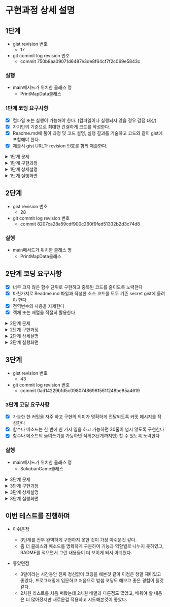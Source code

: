 # 구현과정 상세 설명
## 1단계
 - gist revision 번호
   - 17
 - git commit log revision 번호
   - commit 750b8aa09071d6487e3de8f64cf7f2c069e5843c
 
### 실행
- main메서드가 위치한 클래스 명
  - PrintMapData클래스

### 1단계 코딩 요구사항
- [X] 컴파일 또는 실행이 가능해야 한다. (컴파일이나 실행되지 않을 경우 감점 대상)
- [X] 자기만의 기준으로 최대한 간결하게 코드를 작성한다.
- [X] Readme.md에 풀이 과정 및 코드 설명, 실행 결과를 기술하고 코드와 같이 gist에 포함해야 한다.
- [X] 제출시 gist URL과 revision 번호를 함께 제출한다.

<details>
<summary>1단계 문제</summary>
<div markdown="1">

### 1.내용을 문자열로 넘겨서 처리하는 함수를 작성한다.
```
Stage 1
#####
#OoP#
#####
=====
Stage 2
  #######
###  O  ###
#    o    #
# Oo P oO #
###  o  ###
 #   O  # 
 ########
```
### 2.위 값을 읽어 2차원 배열로 변환 저장한다.
|기호|의미|저장값|
|------|----|------|
|#|벽(Wall)|0|
|O|구멍(Hall)|1|
|o|공(Ball)|2|
|P|플레이어(Player)|3|
|=|스테이지 구분|4|
 
### 3.출력할 내용
아래와 같은 형태로 각 스테이지 정보를 출력한다.
- 플레이어 위치는 배열 [0][0]을 기준으로 처리한다
  - 아래 출력 예시와 상관없이 기준에 맞춰서 얼마나 떨어진지 표시하면 된다
- 스테이지 구분값은 출력하지 않는다
 
```java
Stage 1

#####
#OoP#
#####

가로크기: 5
세로크기: 3
구멍의 수: 1
공의 수: 1
플레이어 위치 (2, 4)

Stage 2

  #######
###  O  ###
#    o    #
# Oo P oO #
###  o  ###
 #   O  # 
 ########

가로크기: 11
세로크기: 7
구멍의 수: 4
공의 수: 4
플레이어 위치 (4, 6)
```
</div>
</details>



<details>
<summary>1단계 구현과정</summary>
<div markdown="1">

### 1.내용을 문자열로 넘겨서 처리하는 함수를 작성한다.
 - [X] map.txt 파일에 저장되어 있는 내용을 문자열로 받는다.
 - [X] Stage의 S와 스테이지 구분 = 를 기준으로 여러 스테이지가 하나의 파일에 있어도 구분 가능
### 2.값을 읽어 2차원 배열로 변환 저장한다.
 - [X] 문자열로 받은 내용을 2차원 배열로 저장한다.
   - 2차원 배열 형태로 저장을 하려다가, 맵마다의 크기가 다른데 그럴때마다 배열을 선언해야 하는 번거로움이 있어 이중리스트로 저장
### 3.아래와 같은 형태로 각 스테이지 정보를 출력한다.
 - [X] 각 위치의 값을 받고, 비교하여 각 스테이지 정보를 출력

</div>
</details>

<details>
<summary>1단계 상세설명</summary>
<div markdown="1">

## 목차
1. [PrintMapData클래스](#PrintMapData클래스)
2. [SokobanMap클래스](#SokobanMap클래스)
3. [MapRepository클래스](#MapRepository클래스)
4. [MapController클래스](#MapController클래스)

## PrintMapData클래스
|메소드명|기능|
|------|----|
|[main](#main메소드)|프로그램의 실행|

## SokobanMap클래스
- 맵이 생성될 때 사용되며, 맵의 정보를 가지고 있다.

|메소드명|기능|
|------|----|
|[getValue](#getValue메소드)| 위치에 따른 map 정보를 가져온다. |
|[printSokobanMap](#printSokobanMap메소드)| 맵을 출력해준다. |

### getValue메소드
```java
private void getValue(int i) {
     for (int k = 0; k < sokobanMaps.get(i).get(0).length(); k++) {
         if (sokobanMaps.get(i).get(0).charAt(k) == 'O') {
             hallCount += 1;
         }
         if (sokobanMaps.get(i).get(0).charAt(k) == 'o') {
             ballCount += 1;
         }
         if (sokobanMaps.get(i).get(0).length() > width) {
             width = sokobanMaps.get(i).get(0).length();
         }
         if (sokobanMaps.get(i).get(0).charAt(k) == 'P') {
             playerX = k + 1;
             playerY = i + 1;
         }
     }
 }
```
- 맵에 위치한 정보들의 위치값을 비교하여 값을 저장한다.
### printSokobanMap메소드
```java
public void printSokobanMap() {
     for (int i = 0; i < sokobanMaps.size(); i++) {
        for (int j = 0; j < sokobanMaps.get(i).size(); j++) {
            System.out.println(sokobanMaps.get(i).get(j));
        }
     }
     System.out.println();
 }
```
- 맵을 2중 for문을 사용하여 출력해 준다.

## MapRepository클래스
- 앞으로의 단계에서 사용된 맵을 저장하는 클래스

|메소드명| 기능            |
|------|---------------|
|[save](#save메소드)| 생성된 맵을 저장하는 기능|
|[printValue](#printValue메소드)| 저장되어 있는 각각의 맵의 값을 출력해준다. |
|[printMap](#printMap메소드)| 저장되어 있는 각각의 맵을 출력해준다. |

### save메소드
```java
private static final Map<Integer, SokobanMap> maps = new HashMap<>();
public void save(SokobanMap mapData) {
     maps.put(sequence, mapData);
     mapData.setMapID(sequence);
     sequence++;
 }
```
- 생성된 맵을 key와 value값으로 저장하여, 추후에 필요할때 사용할 수 있게 만들었다.

### printValue메소드
```java
public void printMap() {
     for (SokobanMap value : maps.values()) {
        System.out.println("Stage " + value.getMapID());
        value.printSokobanMap();
    }
 }
```
- 저장되어 있는 각각의 맵을 출력해준다.
### printMap메소드
```java
public void printMap() {
     for (SokobanMap value : maps.values()) {
        System.out.println("Stage " + value.getMapID());
        value.printSokobanMap();
    }
 }
```
- 저장되어 있는 각각의 맵의 값(정보)를 출력해준다.

## MapController클래스
- 맵을 불러오고 저장하는 역할

|메소드명| 기능                  |
|------|---------------------|
|[readText](#readText메소드)| txt파일에서 데이터를 읽어 오는 기능 |
|[saveMapData](#saveMapData메소드)| sokobanMap맵을 생성하고 저장하는 기능 |
|[getData](#getData메소드)| txt파일에 저장되어있는 stage를 분리해주는 기능 |

### readText메소드
```java
public void readText() {
    String filePath = "map.txt";
    List<List<String>> mapData = new ArrayList<>();
    try {
        BufferedReader buf = new BufferedReader(new FileReader(filePath));
        String line;
        while ((line = buf.readLine()) != null) {
            String[] row = line.split("/r");
            List<String> replaceRow = Arrays.stream(row)
                    .map(s -> s.replace("#", "0"))
                    .map(s -> s.replace("O", "1"))
                    .map(s -> s.replace("o", "2"))
                    .map(s -> s.replace("P", "3"))
                    .map(s -> s.replace("=", "4"))
                    .collect(Collectors.toList());
            mapData.add(replaceRow);
        }
        saveMapData(mapData);
    } catch (Exception ex) {
        System.out.println(ex.getMessage());
    }
 }
```
- map.txt파일을 읽어서 값을 가져온뒤 저장값으로 변경하여 2차원 list에 값을 저장해준다.

### saveMapData메소드
```java
private void saveMapData(List<List<String>> mapData) {
    List<List<String>> saveMap = new ArrayList<>();
    for (List<String> mapDatum : mapData) {
        mapDatum = mapDatum.stream()
              .map(s -> s.replace("0", "#"))
              .map(s -> s.replace("1", "O"))
              .map(s -> s.replace("2", "o"))
              .map(s -> s.replace("3", "P"))
              .map(s -> s.replace("4", "="))
              .collect(Collectors.toList());
        for (int j = 0; j < mapDatum.size(); j++) {
            saveMap = getData(saveMap, mapDatum);
        }
    }
     SokobanMap sokobanMap = new SokobanMap(saveMap);
     mapRepository.save(sokobanMap);
     mapRepository.printValue();
 }
```
- 파일에서 읽어온 값을 받아서 출력 모양으로 변환해 준 다음 저장소에 맵을 저장해준다. 

### getData메소드
```java
private List<List<String>> getData(List<List<String>> saveMap, List<String> mapDatum) {
     for (int j = 0; j < mapDatum.size(); j++) {
        if (mapDatum.get(j).contains("S")) {
            continue;
        }
        if (mapDatum.get(j).contains("=")) {
           SokobanMap sokobanMap = new SokobanMap(saveMap);
           mapRepository.save(sokobanMap);
           saveMap = new ArrayList<>();
           continue;
        }
        List<String> col = mapDatum;
        saveMap.add(col);
     }
     return saveMap;
  }
```
- S와 =(구분값) 을 활용해서 stage를 구분하여 값을 반환해 준다.

</div>
</details>

<details>
<summary>1단계 실행화면</summary>
<div markdown="1">

- Stage 1, 2
   
   ![sokoban – MapController12](https://user-images.githubusercontent.com/78953393/144959065-0fc35600-c78d-461f-8070-e5a7a4f54bb3.png)

- Stage 3, 4

   ![sokoban – MapController34](https://user-images.githubusercontent.com/78953393/144959073-33483774-2210-4ed2-9f79-5bc4fe6e027f.png)

- Stage 5

  ![sokoban – MapController5](https://user-images.githubusercontent.com/78953393/144959081-2f20956e-47ce-40af-bd12-9afa6f978af3.png)

</div>
</details>

## 2단계

- gist revision 번호
   - 28
- git commit log revision 번호
   - commit 8207ca28a59cdf900c260f9fed51332b2d3c74d8

### 실행
- main메서드가 위치한 클래스 명
  - PrintMapData클래스

## 2단계 코딩 요구사항
- [X] 너무 크지 않은 함수 단위로 구현하고 중복된 코드를 줄이도록 노력한다
- [X] 마찬가지로 Readme.md 파일과 작성한 소스 코드를 모두 기존 secret gist에 올려야 한다
- [X] 전역변수의 사용을 자제한다
- [X] 객체 또는 배열을 적절히 활용한다 

<details>
<summary>2단계 문제</summary>
<div markdown="1">

### 1단계 스테이지 2의 지도를 읽고 사용자 입력을 받아서 캐릭터를 움직이게 하는 프로그램을 작성하시오. 

### 입력명령
```
- w: 위쪽
- a: 왼쪽
- s: 아래쪽
- d: 오른쪽
- q: 프로그램 종료
```
### 요구사항
- 처음 시작하면 스테이지 2의 지도를 출력한다.
- 간단한 프롬프트 (예: SOKOBAN> )를 표시해 준다.
- 하나 이상의 문자를 입력받은 경우 순서대로 처리해서 단계별 상태를 출력한다.
- 벽이나 공등 다른 물체에 부딪히면 해당 명령을 수행할 수 없습니다 라는 메시지를 출력하고 플레이어를 움직이지 않는다.
 
### 동작예시
```
Stage 2

  #######
###  O  ###
#    o    #
# Oo P oO #
###  o  ###
 #   O  # 
 ########

SOKOBAN> ddzw (엔터)

  #######
###  O  ###
#    o    #
# Oo  PoO #
###  o  ###
 #   O  # 
 ########
 
 D: 오른쪽으로 이동합니다.
 
  #######
###  O  ###
#    o    #
# Oo  PoO #
###  o  ###
 #   O  # 
 ########
 
 D: (경고!) 해당 명령을 수행할 수 없습니다!
 
  #######
###  O  ###
#    o    #
# Oo  PoO #
###  o  ###
 #   O  # 
 ########
 
 Z: (경고!) 해당 명령을 수행할 수 없습니다!
 
  #######
###  O  ###
#    o    #
# Oo  PoO #
###  o  ###
 #   O  # 
 ########
 
 W: 위로 이동합니다.
 
SOKOBAN> q
Bye~
```
 
</div>
</details>
 
 
<details>
<summary>2단계 구현과정</summary>
<div markdown="1">

### 1.처음 시작하면 스테이지 2의 지도를 출력한다.
- [X] 1단계에서 구현한 저장소를 활용해서 출력
### 2.간단한 프롬프트 (예: `SOKOBAN> `)를 표시해 준다.
- [X] System.out.println을 활용하여 명령을 받는 시점에 반복적으로 표시
### 3.하나 이상의 문자를 입력받은 경우 순서대로 처리해서 단계별 상태를 출력한다.
- [X] 사용자로부터 입력받은 명령어를 순차적으로 처리 할 수 있도록 리스트로 받아서 처리
- [X] 정해진 명령어 이외 다른 명령어가 입력 될 경우 예외 처리
### 4.벽이나 공등 다른 물체에 부딪히면 `해당 명령을 수행할 수 없습니다` 라는 메시지를 출력하고 플레이어를 움직이지 않는다.
- [X] ConNotMoveException이라는 예외 클래스를 생성하여, 다른 물체에 부딪히면 예외가 발생하도록 처리
- [X] 커스텀예외를 생성하여, 예외 상황에서 좀 더 명확한 메시지를 받을 수 있도록 처리
### 5.1단계에서 구현한 클래스와 메소드를 최대한 활용
- [X] 1단계에서 구현했던 클래스와 메소드를 최대한 활용하고자 노력하였다.

</div>
</details>

<details>
<summary>2단계 상세설명</summary>
<div markdown="1">

1. [Input클래스](#Input클래스)
2. [MapRepository클래스](#MapRepository클래스)
3. [CanNotMoveException클래스](#CanNotMoveException클래스)
4. [Command클래스](#Command클래스)
5. [CommandController클래스](#CommandController클래스)

## Input클래스
- 입력받고 처리하는 역할

|메소드명| 기능                        |
|------|---------------------------|
|[inputString메소드](#inputString메소드)| 사용자로 부터 입력받는 기능           |
|[splitString메소드](#splitString메소드)| 연결된 명령어를 하나의 명령어로 분리하는 기능 |

### inputString메소드
```java
public List<String> inputString() throws IOException {
    List<String> commandList = new ArrayList<>();
    BufferedReader buf = new BufferedReader(new InputStreamReader(System.in));
    String command = buf.readLine().toLowerCase();
    splitString(command, commandList);
    return commandList;
}
```
- BufferedReader로 명령어를 입력 받는다.

### splitString메소드
```java
private void splitString(String command, List<String> commandList) {
    for (int i = 0; i < command.length(); i++) {
        commandList.add(String.valueOf(command.charAt(i)));
    }
}
```
- 입력받은 명령어를 하나씩 나눠 리스트에 저장해준다.

### MapRepository클래스
- 맵을 저장하는 역할

| 메소드명                            | 기능                           |
|---------------------------------|------------------------------|
| [moveRight메소드](#moveRight메소드) | Player를 오른쪽으로 이동 시킨 후 저장하는 기능|

### moveRight메소드
```java
public void moveRight(int stage) {
    int playerX = maps.get(stage).getPlayerX() - 1;
    int playerY = maps.get(stage).getPlayerY() - 1;
    try {
        if (maps.get(stage).getSokobanMaps().get(playerY).get(0).charAt(playerX + 1) != ' ') {
            throw new CanNotMoveException("D");
        }
        StringBuilder newString = new StringBuilder(maps.get(stage).getSokobanMaps().get(playerY).get(0));
        newString.setCharAt(playerX, ' ');
        newString.setCharAt(playerX + 1, 'P');
        maps.get(stage).getSokobanMaps().get(playerY).remove(0);
        maps.get(stage).getSokobanMaps().get(playerY).add(String.valueOf(newString));
        printMap(stage);
        System.out.println("D: 오른쪽으로 이동합니다.");
    } catch (CanNotMoveException e) {
        printMap(stage);
        System.out.println(e.getMessage());
    }
    System.out.println();
}
```
- 1단계에서 구현했던 Player의 좌표값을 가져와서 변수에 저장한다.
- Player가 이동할 위치에 물체가 있는지 확인 후 물체가 있으면, 예외를 발생시킨다. 없으면 오른쪽으로 움직인다.
- StringBuilder를 사용해서 Player의 기존 위치는 공백으로 이동한 위치는 P로 표시되게 만든다.
- 기존 맵에 있던 데이터를 지우고, Player가 새롭게 이동한 데이터로 맵을 변경한다.

### CanNotMoveException클래스
- 이동불가 예외처리를 위한 역할
```java
public CanNotMoveException(String command) {
    super(command + "(경고!) 해당 명령을 수행할 수 없습니다!");
}
```
- 이동불가 예외 발생 시 입력된 명령어를 매개변수로 받아서 명령 수행불가 문구 출력

### Command클래스
- 명령어를 저장하는 enum타입의 클래스
```java
UP("w", 0),
DOWN("s", 1),
LEFT("a", 2),
RIGHT("d", 3),
EXIT("q", 4);
```
|메소드명| 기능                                                           |
|------|--------------------------------------------------------------|
|[isSameCommand메소드](#isSameCommand메소드)| 입력 받은 명령어가 저장된 명령어와 같은지 구분하는 기능                              |
|[getCommandID메소드](#getCommandID메소드)| 입력 받은 명령어가 저장된 명령어와 동일 할 경우 명령어 ID반환 동일하지 않을 경우 예외를 발생시키는 기능 |

### isSameCommand메소드
```java
public boolean isSameCommand(String inputCommand) {
    return this.inputCommand.equals(inputCommand);
}
```
- 입력받은 명령어가 저장된 명령어와 일치하는지 구분해 준다.

### getCommandID메소드
```java
public static int getCommandID(String command) {
    for (Command i : Command.values()) {
        if (i.isSameCommand(command)) {
            return i.commandID;
        }
    }
    throw new IllegalArgumentException();
}
```
- isSameCommand 메소드의 결과로 반환된 값을 사용하여, true이면 명령어 ID값 반환 false이면 예외를 발생 시킨다.

### CommandController클래스
- 명령어를 처리하는 역할

| 메소드명                                                      | 기능                                  |
|-----------------------------------------------------------|-------------------------------------|
| [createCommendController메소드](#createCommendController메소드) | 명령어에 따라 메소드를 호출하기 위한 컨트롤러를 생성하는 기능  |
| [readCommend메소드](#readCommend메소드)                         | 입력된 명령어를 읽어서 해당 기능을 하는 메소드를 호출하는 기능 |

### createCommendController메소드
```java
private void createCommendController(Map<Integer, Runnable> controllerList, int stage) {
    controllerList.put(0, () -> up(stage)); // w
    controllerList.put(1, () -> down(stage)); // s
    controllerList.put(2, () -> left(stage)); // a
    controllerList.put(3, () -> right(stage)); // d
    controllerList.put(4, this::gameExit); // q
}
```
- if~else문 또는 switch문의 사용을 피하기위해 함수형 인터페이스인 Runnable을 사용
- 명령어의 ID값을 key값으로 실행 메소드를 value값으로 저장되어 있는 Map을 생 

### readCommend메소드
```java
private void readCommend(List<String> commands, Map<Integer, Runnable> controllerList, int stage) {
    for (String command : commands) {
        try {
            controllerList.get(Command.getCommandID(command)).run();
        } catch (IllegalArgumentException e) {
            printErr(stage, command.toUpperCase());
        }
    }
}
```
- 입력받은 명령어를 읽고, 명령어에 해당하는 메소드를 실행해준다.
- 입력값 오류로 인한 예외 발생 시 입력된 내용과 오류문구를 출력해준다.

</div>
</details>

<details>
<summary>2단계 실행화면</summary>
<div markdown="1">

- 실행화면 부터 명령어 z 처리

   <img width="326" alt="2단계 실행화면 z 까지" src="https://user-images.githubusercontent.com/78953393/144993690-752e1cca-20bb-41da-901a-c3d1062308e8.png">

- w와 q 명령어

   <img width="159" alt="2단계 실행화면 wq" src="https://user-images.githubusercontent.com/78953393/144993709-19a00102-f8c8-4941-b3fc-7121e119a791.png">

</div>
</details>

## 3단계
- gist revision 번호
    - 43
- git commit log revision 번호
    - commit 0ad14229b1d5c09807486961561f248be85a4619
 
### 3단계 코딩 요구사항
- [X] 가능한 한 커밋을 자주 하고 구현의 의미가 명확하게 전달되도록 커밋 메시지를 작성한다
- [X] 함수나 메소드는 한 번에 한 가지 일을 하고 가능하면 20줄이 넘지 않도록 구현한다
- [X] 함수나 메소드의 들여쓰기를 가능하면 적게(3단계까지만) 할 수 있도록 노력한다

### 실행
- main메서드가 위치한 클래스 명
  - SokobanGame클래스

<details>
<summary>3단계 문제</summary>
<div markdown="1">

### 소코반 게임 완성하기
> 참고사이트 https://www.cbc.ca/kids/games/play/sokoban

</div>
</details>
 
<details>
<summary>3단계 구현과정</summary>
<div markdown="1">

### 요구사항
- [X] 난이도를 고려하여 스테이지 1부터 5까지 플레이 가능한 map.txt 파일을 스스로 작성한다.
- [X] 지도 파일 map.txt를 문자열로 읽어서 처리하도록 개선한다.
  - 1단계에서 구현한 MapController 클래스를 활용하여, map.txt파일을 읽어 문자열로 처리
- [X] 처음 시작시 Stage 1의 지도와 프롬프트가 표시된다.
  - 프로그램 시작 시 start() 메소르틑 호출하여 표시해준다.
- [ ] r 명령 입력시 스테이지를 초기화 한다.
  - 아직 구현하지 못했습니다.
- [X] 모든 o를 O자리에 이동시키면 클리어 화면을 표시하고 다음 스테이지로 표시한다.
  - contains 메소드를 활용하여, 맵에 O(구멍) 이 존재하는지 확인하고, 0으로 전부 변경되어 O(구멍) 이 없어지면 스테이지 클리어 식으로 구현
- [X] 주어진 모든 스테이지를 클리어시 축하메시지를 출력하고 게임을 종료한다.
  - map.txt 파일에 존재하는 스테이지를 모두 클리어하면 게임종료.

### 참고: 플레이어 이동조건
- [X] 플레이어는 o를 밀어서 이동할 수 있지만 당길 수는 없다.
- [X] o를 O 지점에 밀어 넣으면 0으로 변경된다.
- [X] 플레이어는 O를 통과할 수 있다.
  - 통과는 가능하나, O를 통과하고 나올때 O이 없어지는 문제 아직 해결중
- [X] 플레이어는 #을 통과할 수 없다.
- [ ] 0 상태의 o를 밀어내면 다시 o와 O로 분리된다.
  - 아직 구현하지 못했습니다.
- [X] 플레이어가 움직일 때마다 턴수를 카운트한다.
- [X] 상자가 두 개 연속으로 붙어있는 경우 밀 수 없다.

</div>
</details>

<details>
<summary>3단계 상세설명</summary>
<div markdown="1">

## 목차
1. [CommandController클래스](#CommandController클래스)
2. [Input클래스](#Input클래스)
3. [MapController클래스](#MapController클래스)
4. [MapRepository클래스](#MapRepository클래스)
5. [PlaySokoban클래스](#PlaySokoban클래스)
6. [SokobanMap클래스](#SokobanMap클래스)
7. [SokobanGame클래스](#SokobanGame클래스)

## CommandController클래스
- 명령어를 관리하는 역할

|메소드명| 기능                                |
|------|-----------------------------------|
|[inputCommand](#inputCommand메소드)| 사용자로부터 입력을 받는 명령어를 컨트롤러로 보내는 기능   |
|[createCommendController](#createCommendController메소드)| 명령어에 맞는 메소드를 호출하기 위해 컨트롤러를 생성해주는 기능 |
|[gameExit](#gameExit메소드)| 게임종료 기능을 가지고 있는 메소드               |
|[readCommend](#readCommend메소드)| 입력받은 명령어를 읽어서 명령어에 맞는 메소드를 호출하는 기능|

### inputCommand메소드
```java
public void inputCommand(int stage) {
    try {
        Map<Integer, Runnable> controllerList = new HashMap<>();
        createCommendController(controllerList, stage);
        Input input = new Input();
        List<String> commands;
        while (!stageCount(stage)) {
            System.out.println();
            System.out.print("SOKOBAN> ");
            commands = input.inputString();
            System.out.println();
            readCommend(commands, controllerList);
        }
    } catch (IOException e) {
        System.out.println(e.getMessage());
    }
}
```
- Input클래스를 생성하여 반복적으로 사용자로부터 입력을 받도록 입력받는 메소드를 호출한다.
- 입력받은 명령어를 readCommend메소드로 전달해준다.

### createCommendController메소드
```java
private void createCommendController(Map<Integer, Runnable> controllerList, int stage) {
    controllerList.put(0, () -> moveUp(stage));
    controllerList.put(1, () -> moveDown(stage));
    controllerList.put(2, () -> moveLeft(stage));
    controllerList.put(3, () -> moveRight(stage));
    controllerList.put(4, this::gameExit);
    controllerList.put(5, () -> resetStage(stage));
}
```
- if~else, switch의 사용을 피하기 위해 함수형 인터페이스인 Runnable을 사용하여 Map에 저장

### gameExit메소드
```java
private void gameExit() {
      System.out.println("Bye~");
      System.exit(0);
  }
```
- Q을 입력받으면 실행
- System.exit를 사용하여 게임 종료 명령어가 입력되면 종료 문구와 함께 프로그램 종료

### readCommend메소드
```java
private void readCommend(List<String> commands, Map<Integer, Runnable> controllerList) {
      for (String command : commands) {
          try {
              controllerList.get(Command.getCommandID(command)).run();
          } catch (IllegalArgumentException e) {
              System.out.println("잘못된입력입니다.");
          }
      }
  }
```
- 입력받은 명령어를 가져와서 Command클래스어 저장되어 있는 명령어와 비교하여, 저장되어 있는 명령어와 일치하면 명령어에 해당되는 메소드를 실행해준다.
- 입력받은 명령어가 일치하지 않으면 Command클래스에서 발생된 예외를 처리하여 오입력 문구를 출력하고 다시 입력을 받는다.

## Input클래스
- 사용자로부터 입력을 받는 역할

|메소드명| 기능                                           |
|------|----------------------------------------------|
|[inputString](#inputString메소드)| 사용자로부터 입력을 받는기능                              |
|[splitString](#splitString메소드)| 사용자로부터 입력받은 문자열을 하나의 문자 단위로 잘라 리스트에 저장해주는 기능 |

### inputString메소드
```java
public List<String> inputString() throws IOException {
      List<String> commandList = new ArrayList<>();
      BufferedReader buf = new BufferedReader(new InputStreamReader(System.in));
      String command = buf.readLine().toLowerCase();
      splitString(command, commandList);
      return commandList;
  }
```
- BufferedReader를 사용해서 사용자로부터 문자열 단위로 입력을 받고 입력받은 내용을 splitString메소드로 넘겨준다.
### splitString메소드
```java
private void splitString(String command, List<String> commandList) {
      for (int i = 0; i < command.length(); i++) {
          commandList.add(String.valueOf(command.charAt(i)));
      }
  }
```
- 문자열 단위로 입력받은 내용을 문자 단위로 리스트에 저장해준다.
- 연속적인 명령어를 처리하기 위해 사용되는 메소드


## MapController클래스
- map.txt에 저장되어 있는 내용을 처리하는 역할

|메소드명| 기능                                           |
|------|----------------------------------------------|
|[readText](#readText메소드)| 사용자로부터 입력을 받는기능                              |
|[saveMapData](#saveMapData메소드)| 사용자로부터 입력받은 문자열을 하나의 문자 단위로 잘라 리스트에 저장해주는 기능 |
|[getData](#getData메소드)| 사용자로부터 입력받은 문자열을 하나의 문자 단위로 잘라 리스트에 저장해주는 기능 |

### readText메소드
```java
public void readText() {
    String filePath = "map.txt";
    List<List<String>> mapData = new ArrayList<>();
    try {
        BufferedReader buf = new BufferedReader(new FileReader(filePath));
        String line;
        while ((line = buf.readLine()) != null) {
            String[] row = line.split("/r");
            List<String> replaceRow = Arrays.stream(row)
                    .map(s -> s.replace("#", "0"))
                    .map(s -> s.replace("O", "1"))
                    .map(s -> s.replace("o", "2"))
                    .map(s -> s.replace("P", "3"))
                    .map(s -> s.replace("=", "4"))
                    .collect(Collectors.toList());
            mapData.add(replaceRow);
        }
        saveMapData(mapData);
    } catch (IOException ex) {
        System.out.println(ex.getMessage());
    }
}
```
- map.txt 파일에 작성되어 있는 내용을 FileReader를 사용해 읽고, .map을 활용해 저장값으로 변환해준다.
### saveMapData메소드
```java
private void saveMapData(List<List<String>> mapData) throws IOException {
    List<List<String>> saveMap = new ArrayList<>();
    for (List<String> mapDatum : mapData) {
        mapDatum = mapDatum.stream()
                .map(s -> s.replace("0", "#"))
                .map(s -> s.replace("1", "O"))
                .map(s -> s.replace("2", "o"))
                .map(s -> s.replace("3", "P"))
                .map(s -> s.replace("4", "="))
                .collect(Collectors.toList());
        for (int j = 0; j < mapDatum.size(); j++) {
            saveMap = getData(saveMap, mapDatum);
        }
    }
    SokobanMap sokobanMap = new SokobanMap(saveMap);
    mapRepository.save(sokobanMap);
    PlaySokoban playSokoban = new PlaySokoban();
    playSokoban.start();
}
```
- 저장값으로 저장되어 있는 내용을 가져와서 출력값으로 변환해준뒤 SokobanMap을 생성한다.
- SokobanMap을 생성한 뒤 mapRepository에 저장해준다.

### getData메소드
```java
private List<List<String>> getData(List<List<String>> saveMap, List<String> mapDatum) {
    for (int j = 0; j < mapDatum.size(); j++) {
        if (mapDatum.get(j).contains("S")) {
            continue;
        }
        if (mapDatum.get(j).contains("=")) {
            SokobanMap sokobanMap = new SokobanMap(saveMap);
            mapRepository.save(sokobanMap);
            saveMap = new ArrayList<>();
            continue;
        }
        List<String> col = mapDatum;
        saveMap.add(col);
    }
    return saveMap;
}
```
- map.txt에 저장되어 있는 값을 S와 =로 Stage별로 구분하여 리스트에 저장하고 반환해준다.
- contains을 활용해 해당 문자열에 S와 =가 있는지 구별한 후 각각 저장


## MapRepository클래스
- 맵을 저장하고, 저장된 맵을 활용하는 역할

|메소드명| 기능                                       |
|------|------------------------------------------|
|[save](#save메소드)| hashMap에 SokobanMap객체를 저장하는 기능           |
|[printMap](#printMap메소드)| 현재 진행중인 Stage의 맵을 출력해주는 기능               |
|[clearGame](#clearGame메소드)| 현재 진행중인 Stage의 클리어 유무를 판단해주는 기능          |
|[moveRight](#moveRight메소드)| Player를 오른쪽으로 이동시키는 메소드 (왼쪽으로 이동은 오른쪽의 반대) |
|[isRightObstacle](#isRightObstacle메소드)| Player가 오른쪽으로 이동할때 장애물 유무 판단을 해주는 기능     |
|[moveRightBall](#moveRightBall메소드)| 공을 오른쪽으로 이동시키는 기능      |
|[moveDown](#moveDown메소드)| Player를 아래쪽으로 이동시키는 기능 (위로 이동은 아래의 반대)   |
|[moveDownBall](#moveDownBall메소드)| 공을 아래쪽으로 이동시키는 기능                        |

### save메소드
```java
public void save(SokobanMap mapData) {
      maps.put(sequence, mapData);
      mapData.setMapID(sequence);
      sequence++;
  }
```
- hashMap에 int로 되어있는 키값과, SokobanMap객체로 되어있는 value값을 저장해준다.
### printMap메소드
```java
public void printMap(int stage) {
      System.out.println("Stage " + (maps.get(stage).getMapID() + 1));
      System.out.println();
      maps.get(stage).setValue();
      maps.get(stage).printSokobanMap();
      clearGame(stage);
      maps.get(stage).count();
      System.out.println();
  }
```
- 현재 진행중인 Stage의 맵을 출력해준다.
### clearGame메소드
```java
private void clearGame(int stage) {
    if (maps.get(stage).gameClear()) {
        System.out.println("빠밤! Stage " + (stage + 1) + "클리어!");
        maps.get(stage).count();
        System.out.println();
        int nextStage = stage + 1;
        CommandController commandController = new CommandController();
        try {
            maps.get(nextStage).printSokobanMap();
            maps.get(nextStage).setValue();
        } catch (NullPointerException e) {
            System.out.println("전체 게임을 클리어하셨습니다!");
            System.out.println("축하드립니다!");
            System.exit(0);
        }
        commandController.saveCommand(nextStage);
    }
}
```
- gameClear메소드를 활용해서 게임 클리어 유무를 판단하여, 클리어시 클리어 문구를 출력해준다.
### moveRight메소드
```java
public void moveRight(int stage) {
    int playerX = maps.get(stage).getPlayerX() - 1;
    int playerY = maps.get(stage).getPlayerY() - 1;
    try {
        isRightObstacle(stage, playerX, playerY);
        printMap(stage);
    } catch (StringIndexOutOfBoundsException e) {
        printMap(stage);
    }
    System.out.println();
}
```
- Player의 좌표를 받아와서 Player의 위치를 오른쪽으로 이동해준다.
### isRightObstacle메소드
```java
private void isRightObstacle(int stage, int playerX, int playerY) {
    char firstChar = maps.get(stage).getSokobanMaps().get(playerY).get(0).charAt(playerX + 1);
    char secondChar = maps.get(stage).getSokobanMaps().get(playerY).get(0).charAt(playerX + 2);
    if (firstChar == '#') {
        throw new StringIndexOutOfBoundsException();
    }
    if (firstChar == 'o' && secondChar != '#' && secondChar != 'o') {
        moveRightBall(stage, playerX, playerY);
    }
    if (firstChar == ' ') {
        StringBuilder newString = new StringBuilder(maps.get(stage).getSokobanMaps().get(playerY).get(0));
        newString.setCharAt(playerX, ' ');
        newString.setCharAt(playerX + 1, 'P');
        maps.get(stage).getSokobanMaps().get(playerY).set(0, String.valueOf(newString));
    }
    if (firstChar == '0' && secondChar != '#') {
        StringBuilder newString = new StringBuilder(maps.get(stage).getSokobanMaps().get(playerY).get(0));
        newString.setCharAt(playerX, ' ');
        newString.setCharAt(playerX + 1, 'P');
        newString.setCharAt(playerX + 2, 'o');
        maps.get(stage).getSokobanMaps().get(playerY).set(0, String.valueOf(newString));
    }
}
```
- '#', 'o', '0' 등 장애물을 유무를 판단하여 이동, 변경, 옯기는 기능을 실행한다.
### moveRightBall메소드
```java
private void moveRightBall(int stage, int playerX, int playerY) {
    StringBuilder newString = new StringBuilder(maps.get(stage).getSokobanMaps().get(playerY).get(0));
    if (maps.get(stage).getSokobanMaps().get(playerY).get(0).charAt(playerX + 2) == 'O') {
        newString.setCharAt(playerX + 2, '0');
    }
    if (maps.get(stage).getSokobanMaps().get(playerY).get(0).charAt(playerX + 1) == 'o'
            && maps.get(stage).getSokobanMaps().get(playerY).get(0).charAt(playerX + 2) != 'O') {
        newString.setCharAt(playerX + 2, 'o');
    }
    newString.setCharAt(playerX, ' ');
    newString.setCharAt(playerX + 1, 'P');
    maps.get(stage).getSokobanMaps().get(playerY).set(0, String.valueOf(newString));
}
```
- Player앞에 공이 있는지 확인한 후 공을 오른쪽으로 이동시켜 준다.
### moveDown메소드
```java
public void moveDown(int stage) {
    int playerX = maps.get(stage).getPlayerX() - 1;
    int playerY = maps.get(stage).getPlayerY() - 1;
    char firstChar = maps.get(stage).getSokobanMaps().get(playerY + 1).get(0).charAt(playerX);
    try {
        if (firstChar == '#') {
            throw new CanNotMoveException();
        }
        if (firstChar == 'o') {
            moveDownBall(stage, playerX, playerY);
        }
        StringBuilder newString = new StringBuilder(maps.get(stage).getSokobanMaps().get(playerY + 1).get(0));
        StringBuilder oldString = new StringBuilder(maps.get(stage).getSokobanMaps().get(playerY).get(0));
        newString.setCharAt(playerX, 'P');
        oldString.setCharAt(playerX, ' ');
        maps.get(stage).getSokobanMaps().get(playerY + 1).set(0, String.valueOf(newString));
        maps.get(stage).getSokobanMaps().get(playerY).set(0, String.valueOf(oldString));
        printMap(stage);
      } catch (CanNotMoveException e) {
            printMap(stage);
      }
        System.out.println();
  }
```
- StringBuilder를 사용해 문자열에 위치한 문자를 변경해줌으로써 Player가 이동되게끔 만들어준다.
- Player의 y좌표 값을 받아와서 이동할 좌표에 존재하는 장애물 등을 파악한 후 이동한다.
### moveDownBall메소드
```java
private void moveDownBall(int stage, int playerX, int playerY) {
      StringBuilder newString = new StringBuilder(maps.get(stage).getSokobanMaps().get(playerY + 2).get(0));
      if (maps.get(stage).getSokobanMaps().get(playerY + 2).get(0).charAt(playerX) == 'O') {
          newString.setCharAt(playerX, '0');
      }
      if (maps.get(stage).getSokobanMaps().get(playerY + 1).get(0).charAt(playerX) == 'o'
              && maps.get(stage).getSokobanMaps().get(playerY + 2).get(0).charAt(playerX) != 'O') {
          newString.setCharAt(playerX, 'o');
      }
      maps.get(stage).getSokobanMaps().get(playerY + 2).set(0, String.valueOf(newString));
  }
```
- Player의 앞에 좌표를 받아서 공이 위치하는지 확인 후 위치하면 공을 아래쪽으로 이동시킨다.

## PlaySokoban클래스
- 게임 start 역할

|메소드명| 기능                  |
|------|---------------------|
|[start](#start메소드)| 게임 시작 첫 화면을 출력하는 기능 |

### start메소드
```java
public void start() {
    CommandController cc = new CommandController();
    System.out.println("소코반의 세계에 오신 것을 환영합니다!");
    System.out.println("^오^");
    System.out.println();
    cc.printerMap(0);
    cc.saveCommand(0);
}
```
- 첫 시작 화면을 출력해주고, 명령어를 입력받는 메소드를 호출해준다.

## SokobanMap클래스
- SokobanMap에 필요한 내용을 저장

|메소드명| 기능                             |
|------|--------------------------------|
|[restStage](#restStage메소드)| stage를 리셋해주는 기능                |
|[gameClearCheck](#gameClearCheck메소드)| stage클리어 조건을 확인하고 결과를 반환해주는 기능 |
|[printSokobanMap](#printSokobanMap메소드)| stage의 맵을 출력해주는 기능             |
|[count](#count메소드)| 현재 Stage의 턴수를 출력해주는 기능         |

### restStage메소드
```java
public List<List<String>> resetStage() {
      System.out.println((getMapID() + 1) + " Stage초기화");
      return saveMap;
  }
```
- 현재 stage를 초기화 해주는 기능
- 처음 SokobanMap이 생생될때 SokobanMap을 일반 맵과 세이브 맵으로 각각 저장해서 resetStage메소드가 호출되면 saveMap을 반환해 초기화
- 위에 방식을 생각하여, 메소드를 작성하고 실행해 봤지만 초기화가 안되서, 다른 방안을 생각중
### gameClearCheck메소드
```java
private boolean gameClearCheck(int i) {
    for (int j = 0; j < sokobanMaps.get(i).size(); j++) {
        if (sokobanMaps.get(i).get(j).contains("O")) {
            return true;
        }
    }
    return false;
}
```
- contains를 사용해서 구멍을 체크한 후 해당 맵에 구멍이 없을 경우 Stage클리어로 간주하여, Stage클리어 유무를 체크해준다.
### printSokobanMap메소드
```java
public void printSokobanMap() {
    for (List<String> sokobanMap : sokobanMaps) {
        for (String s : sokobanMap) {
            System.out.println(s);
        }
    }
    System.out.println();
}
```
- 현재 Stage의 맵 상태를 출력해준다.
### count메소드
```java
public void count() {
    count++;
    System.out.println("턴수:" + count);
}
```
- 명령어가 실행될때 마다 count메소드를 호출하고, 메소드가 호출될때 count수를 올려서 현재 Stage의 턴수를 체크하여 반환해준다.

## SokobanGame클래스
- 프로그램을 실행하는 역할

|메소드명| 기능            |
|------|---------------|
|[main](#main메소드)| 프로그램을 실행하는 기능 |

### main메소드
```java
public static void main(String[] args) {
      MapController mapController = new MapController();
      mapController.readText();
  }
```
- 소코반 게임을 위한 맵을 읽는 클래스를 생성하고 메소드를 호출해 준다.
</div>
</details>

<details>
<summary>3단계 실행화면</summary>
<div markdown="1">

## 플레이 영상

https://user-images.githubusercontent.com/78953393/145208349-75da2e7f-7966-4d97-9154-564e33a7053f.mp4

- 터미널에서 실행하면 예외발생 시 예외처리가 잘 안되는 문제점이 있는데, 왜 그러는지 아직 찾지 못했습니다.

</div>
</details>

## 이번 테스트를 진행하며
- 아쉬운점
  - 3단계를 전부 완벽하게 구현하지 못한 것이 가장 아쉬운것 같다.
  - 좀 더 클래스와 메소드를 명확하게 구분하여 기능과 역할별로 나누지 못하였고, RADME를 적으면서 그런 내용들이 더 보이게 되서 아쉬웠다.

- 좋았던점
  - 3일이라는 시간동안 진짜 정신없이 코딩을 해본것 같아 이점은 정말 재미있고 좋았다, 프로그래밍에 입문하고 처음으로 밤샘 코딩도 해보고 좋은 경험이 될것같다.
  - 2차원 리스트를 처음 써봤는데 2차원 배열과 다른점도 많았고, 배워야 할 내용은 더 많아졌지만 새로운걸 적용하고 시도해본것이 좋았다.
